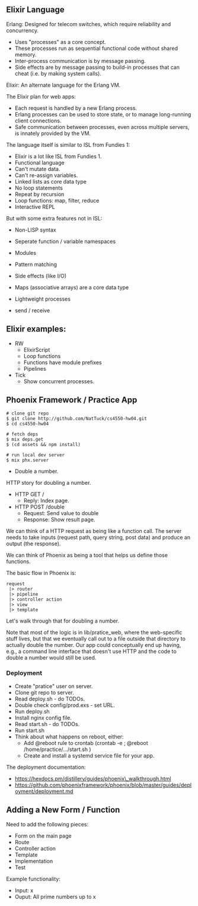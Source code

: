 ## Elixir Language

Erlang: Designed for telecom switches, which require reliability and
concurrency.

 - Uses "processes" as a core concept.
 - These processes run as sequential functional code without shared memory.
 - Inter-process communication is by message passing.
 - Side effects are by message passing to build-in processes that can cheat
   (i.e. by making system calls).

Elixir: An alternate language for the Erlang VM.

The Elixir plan for web apps:

 - Each request is handled by a new Erlang process.
 - Erlang processes can be used to store state, or to manage long-running
   client connections.
 - Safe communication between processes, even across multiple servers, is
   innately provided by the VM.

The language itself is similar to ISL from Fundies 1:

 - Elixir is a lot like ISL from Fundies 1.
 - Functional language
 - Can't mutate data.
 - Can't re-assign variables.
 - Linked lists as core data type
 - No loop statements
 - Repeat by recursion
 - Loop functions: map, filter, reduce
 - Interactive REPL

But with some extra features not in ISL:

 - Non-LISP syntax
 - Seperate function / variable namespaces
 - Modules
 - Pattern matching
 
 - Side effects (like I/O)
 - Maps (associative arrays) are a core data type
 - Lightweight processes
 - send / receive 

## Elixir examples:

 - RW
   - ElixirScript
   - Loop functions
   - Functions have module prefixes
   - Pipelines
 - Tick
   - Show concurrent processes.

## Phoenix Framework / Practice App

```
# clone git repo
$ git clone http://github.com/NatTuck/cs4550-hw04.git
$ cd cs4550-hw04

# fetch deps
$ mix deps.get
$ (cd assets && npm install)

# run local dev server
$ mix phx.server
```

 - Double a number.

HTTP story for doubling a number.

 - HTTP GET /
   - Reply: Index page.
 - HTTP POST /double
   - Request: Send value to double
   - Response: Show result page.

We can think of a HTTP request as being like a function call. The server
needs to take inputs (request path, query string, post data) and produce an
output (the response).

We can think of Phoenix as being a tool that helps us define those functions.

The basic flow in Phoenix is:

```
request
 |> router 
 |> pipeline
 |> controller action 
 |> view
 |> template
```

Let's walk through that for doubling a number.

Note that most of the logic is in lib/pratice_web, where
the web-specific stuff lives, but that we eventually call
out to a file outside that directory to actually double
the number. Our app could conceptually end up having,
e.g., a command line interface that doesn't use HTTP
and the code to double a number would still be used.


### Deployment

 - Create "pratice" user on server.
 - Clone git repo to server.
 - Read deploy.sh - do TODOs.
 - Double check config/prod.exs - set URL.
 - Run deploy.sh
 - Install nginx config file.
 - Read start.sh - do TODOs.
 - Run start.sh
 - Think about what happens on reboot, either:
   - Add @reboot rule to crontab (crontab -e ; @reboot /home/practice/.../start.sh )
   - Create and install a systemd service file for your app.

The deployment documentation:

 - https://hexdocs.pm/distillery/guides/phoenix\_walkthrough.html
 - https://github.com/phoenixframework/phoenix/blob/master/guides/deployment/deployment.md

## Adding a New Form / Function 

Need to add the following pieces:

 - Form on the main page
 - Route
 - Controller action
 - Template
 - Implementation
 - Test

Example functionality:

 - Input: x
 - Ouput: All prime numbers up to x

